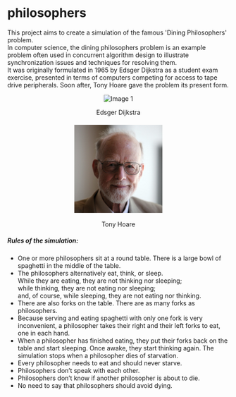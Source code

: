 # philosophers
This project aims to create a simulation of the famous 'Dining Philosophers' problem. \
In computer science, the dining philosophers problem is an example problem often used in concurrent algorithm design to illustrate synchronization issues and techniques for resolving them.\
It was originally formulated in 1965 by Edsger Dijkstra as a student exam exercise, presented in terms of computers competing for access to tape drive peripherals. Soon after, Tony Hoare gave the problem its present form.

<!-- <div style="display: flex; justify-content: center;">
  <div style="text-align: center; margin-right: 5%;">
    <img src="image/edsger_dijkstra.png" alt="Image 1" style="width: 200px;" />
    <p>Edsger Dijkstra</p>
  </div>
  <div style="text-align: center;">
    <img src="image/tony_hoare.png" alt="Image 2" style="width: 200px;" />
    <p>Tony Hoare</p>
  </div>
</div> -->

<!-- <p align="center">
  <img src="image/edsger_dijkstra.png" alt="Image 1" width="200" style="margin-right: 10px;">
  <img src="image/tony_hoare.png" alt="Image 2" width="200">
</p>
<p align="center">
  <span>Edsger Dijkstra</span>
  <span style="margin-left: 210px;">Tony Hoare</span>
</p> -->

<!-- <p align="center">
  <img src="image/edsger_dijkstra.png" alt="Image 1" width="200" style="margin-right: 100px;">
  <img src="image/tony_hoare.png" alt="Image 2" width="200" style="margin-left: 100px;">
</p>
<p align="center">
  <span style="display:inline-block; width: 220px;">Edsger Dijkstra</span>
  <span style="display:inline-block; width: 220px;">Tony Hoare</span>
</p> -->

<!-- <div style="display: flex; justify-content: center; align-items: flex-end;">
  <div style="text-align: center; margin-right: 20px;">
    <img src="image/edsger_dijkstra.png" alt="Image 1" style="width: 100px;">
    <p>Edsger Dijkstra</p>
  </div>
  <div style="text-align: center;">
    <img src="image/tony_hoare.png" alt="Image 2" style="width: 100px;">
    <p>Tony Hoare</p>
  </div>
</div> -->

<div align="center">
  <div>
    <img src="image/edsger_dijkstra.png" alt="Image 1" style="width: 200px;">
    <p>Edsger Dijkstra</p>
  </div>
  <div style="margin-top: 20px;">
    <img src="image/tony_hoare.png" alt="Image 2" style="width: 200px;">
    <p>Tony Hoare</p>
  </div>
</div>


##### Rules of the simulation:
- One or more philosophers sit at a round table. There is a large bowl of spaghetti in the middle of the table.
- The philosophers alternatively eat, think, or sleep. \
While they are eating, they are not thinking nor sleeping; \
while thinking, they are not eating nor sleeping; \
and, of course, while sleeping, they are not eating nor thinking.
- There are also forks on the table. There are as many forks as philosophers.
- Because serving and eating spaghetti with only one fork is very inconvenient, a philosopher takes their right and their left forks to eat, one in each hand.
- When a philosopher has finished eating, they put their forks back on the table and start sleeping. Once awake, they start thinking again. The simulation stops when a philosopher dies of starvation.
- Every philosopher needs to eat and should never starve.
- Philosophers don’t speak with each other.
- Philosophers don’t know if another philosopher is about to die.
- No need to say that philosophers should avoid dying.

